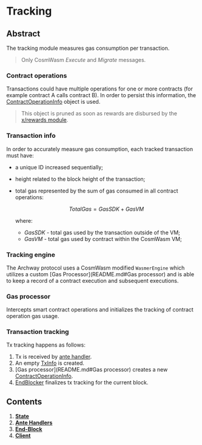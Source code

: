 <!--
order: 0
title: Tracking Overview
parent:
  title: "Tracking"
-->

# Tracking

## Abstract

The tracking module measures gas consumption per transaction.

> Only CosmWasm *Execute* and *Migrate* messages.

### Contract operations

Transactions could have multiple operations for one or more contracts (for
example contract A calls contract B). In order to persist this information, the
[ContractOperationInfo](01_state.md#ContractOperationInfo) object is used.

> This object is pruned as soon as rewards are disbursed by the
> [x/rewards module](../../rewards/spec/README.md).

### Transaction info

In order to accurately measure gas consumption, each tracked transaction must
have:

*   a unique ID increased sequentially;
*   height related to the block height of the transaction;
*   total gas represented by the sum of gas consumed in all contract operations:

    $$
    TotalGas  = GasSDK + GasVM
    $$

    where:

    *   *GasSDK* - total gas used by the transaction outside of the VM;
    *   *GasVM* - total gas used by contract within the CosmWasm VM;

### Tracking engine

The Archway protocol uses a CosmWasm modified `WasmerEngine` which utilizes a
custom \[Gas Processor]\(README.md#Gas processor) and is able to keep a record of
a contract execution and subsequent executions.

### Gas processor

Intercepts smart contract operations and initializes the tracking of contract
operation gas usage.

### Transaction tracking

Tx tracking happens as follows:

1.  Tx is received by [ante handler](02_ante_handlers.md).
2.  An empty [TxInfo](01_state.md#TxInfo) is created.
3.  \[Gas processor]\(README.md#Gas processor) creates a new
    [ContractOperationInfo](01_state.md#ContractOperationInfo).
4.  [EndBlocker](03_end_block.md) finalizes tx tracking for the current block.

## Contents

1.  **[State](01_state.md)**
2.  **[Ante Handlers](02_ante_handlers.md)**
3.  **[End-Block](03_end_block.md)**
4.  **[Client](04_client.md)**
